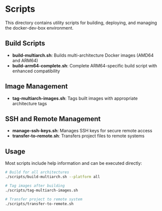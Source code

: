 # Scripts

This directory contains utility scripts for building, deploying, and managing the docker-dev-box environment.

## Build Scripts

- **build-multiarch.sh**: Builds multi-architecture Docker images (AMD64 and ARM64)
- **build-arm64-complete.sh**: Complete ARM64-specific build script with enhanced compatibility

## Image Management

- **tag-multiarch-images.sh**: Tags built images with appropriate architecture tags

## SSH and Remote Management

- **manage-ssh-keys.sh**: Manages SSH keys for secure remote access
- **transfer-to-remote.sh**: Transfers project files to remote systems

## Usage

Most scripts include help information and can be executed directly:

```bash
# Build for all architectures
./scripts/build-multiarch.sh --platform all

# Tag images after building
./scripts/tag-multiarch-images.sh

# Transfer project to remote system
./scripts/transfer-to-remote.sh
```
